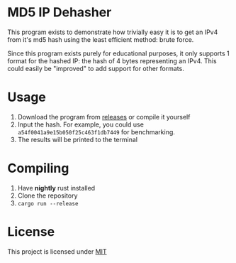# MD5 IP Dehasher
This program exists to demonstrate how trivially easy it is to get an IPv4 from it's md5 hash using the least efficient method: brute force.

Since this program exists purely for educational purposes, it only supports 1 format for the hashed IP: the hash of 4 bytes representing an IPv4.
This could easily be "improved" to add support for other formats.

# Usage
1. Download the program from [releases]() or compile it yourself
1. Input the hash. For example, you could use `a54f0041a9e15b050f25c463f1db7449` for benchmarking.
1. The results will be printed to the terminal

# Compiling
1. Have **nightly** rust installed
1. Clone the repository
1. `cargo run --release`

# License
This project is licensed under [MIT](./LICENSE)

